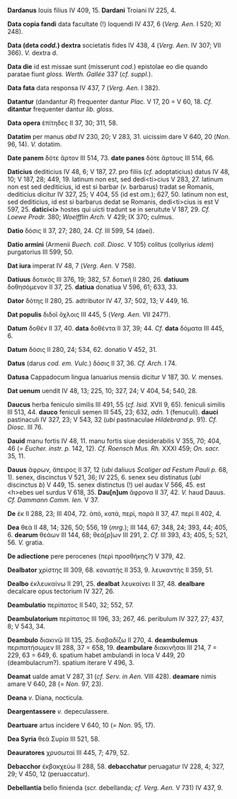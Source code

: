 **Dardanus** Iouis filius IV 409, 15. **Dardani** Troiani IV 225, 4.

**Data copia fandi** data facultate (!) loquendi IV 437, 6 (*Verg.*
*Aen.* I 520; XI 248).

**Data (deta *codd.*) dextra** societatis fides IV 438, 4 (*Verg.*
*Aen.* IV 307; VII 366). *V.* dextra d.

**Data die** id est missae sunt (misserunt *cod.*) epistolae eo die
quando paratae fiunt *gloss. Werth. Gallée* 337 (*cf. suppl.*).

**Data fata** data responsa IV 437, 7 (*Verg. Aen.* I 382).

**Datantur** (dandantur *R*) frequenter dantur *Plac.* V 17, 20 = V 60,
18. *Cf.* **ditantur** frequenter dantur *lib. gloss.*

**Data opera** ἐπίτηδες II 37, 30; 311, 58.

**Datatim** per manus *abd* IV 230, 20; V 283, 31. uicissim dare V 640,
20 (*Non.* 96, 14). *V.* dotatim.

**Date panem** δότε ἄρτον III 514, 73. **date panes** δότε ἄρτους III
514, 66.

**Daticius** dediticius IV 48, 6; V 187, 27. pro filiis (*cf.*
adoptaticius) datus IV 48, 10; V 187, 28; 449, 19. latinum non est, sed
dedi\<ti\>cius V 283, 27. latinum non est sed dediticius, id est si
barbar (*v.* barbarus) tradat se Romanis, dediticius dicitur IV 327, 25;
V 404, 55 (id est *om.*); 627, 50. latinum non est, sed dediticius, id
est si barbarus dedat se Romanis, dedi\<ti\>cius is est V 597, 25.
**datici\<i\>** hostes qui uicti tradunt se in seruitute V 187, 29. *Cf.
Loewe Prodr.* 380; *Woelfflin Arch.* V 429; IX 370; culmus.

**Datio** δόσις II 37, 27; 280, 24. *Cf.* III 599, 54 (daei).

**Datio armini** (Armenii *Buech. coll. Diosc.* V 105) colitus
(collyrius *idem*) purgatorius III 599, 50.

**Dat iura** imperat IV 48, 7 (*Verg. Aen.* V 758).

**Datiuus** δοτικός III 376, 19; 382, 57. δοτική II 280, 26. **datiuum**
δοθησόμενον II 37, 25. **datiua** donatiua V 596, 61; 633, 33.

**Dator** δότης II 280, 25. adtributor IV 47, 37; 502, 13; V 449, 16.

**Dat populis** διδοῖ ὄχλοις III 445, 5 (*Verg. Aen.* VII 247?).

**Datum** δοθέν II 37, 40. **data** δοθέντα II 37, 39; 44. *Cf.*
**data** δόματα III 445, 6.

**Datum** δόσις II 280, 24; 534, 62. donatio V 452, 31.

**Datus** (darus *cod. em. Vulc.*) δόσις II 37, 36. *Cf. Arch.* I 74.

**Datusa** Cappadocum lingua Ianuarius mensis dicitur V 187, 30. *V.*
menses.

**Dat uenum** uendit IV 48, 13; 225, 10; 327, 24; V 404, 54; 540, 28.

**Daucus** herba feniculo similis III 491, 55 (*cf. Isid.* XVII 9, 65).
feniculi similis III 513, 44. **dauco** feniculi semen III 545, 23; 632,
*adn.* 1 (fenuculi). **dauci** pastinaculi IV 327, 23; V 543, 32 (*ubi*
pastinaculae *Hildebrand p.* 91). *Cf. Diosc.* III 76.

**Dauid** manu fortis IV 48, 11. manu fortis siue desiderabilis V 355,
70; 404, 46 (*= Eucher. instr. p.* 142, 12). *Cf. Roensch Mus. Rh.* XXXI
459; *On. sacr.* 35, 11.

**Dauus** ἄφρων, ἄπειρος II 37, 12 (*ubi* daliuus *Scaliger ad Festum
Pauli p.* 68, 1). senex, discinctus V 521, 36; IV 225, 6. senex seu
distinatus (*ubi* discinctus *b*) V 449, 15. senex distinctus (!) uel
audax V 566, 45. est \<h\>ebes uel surdus V 618, 35. **Dau[n]um**
ἄφρονα II 37, 42. *V.* haud Dauus. *Cf. Dam­mann Comm. Ien.* V 37.

**De** ἐκ II 288, 23; III 404, 72. ἀπό, κατά, περί, παρά II 37, 47. περί
II 402, 4.

**Dea** θεά II 48, 14; 326, 50; 556, 19 (*mrg.*); III 144, 67; 348,
24; 393, 44; 405, 6. **dearum** θεάων III 144, 68; θεά[ρ]ων III 291,
2. *Cf.* III 393, 43; 405, 5; 521, 56. *V.* gratia.

**De adiectione** pere perocenes (περὶ προσθήκης?) V 379, 42.

**Dealbator** χρίστης III 309, 68. κονιατής II 353, 9. λευκαντής II 359,
51.

**Dealbo** ἐκλευκαίνω II 291, 25. **dealbat** λευκαίνει II 37, 48.
**dealbare** decalcare opus tectorium IV 327, 26.

**Deambulatio** περίπατος II 540, 32; 552, 57.

**Deambulatorium** περίπατος III 196, 33; 267, 46. peribulum IV 327, 27;
437, 8; V 543, 34.

**Deambulo** διακινῶ III 135, 25. διαβαδίζω II 270, 4. **deambulemus**
περιπατήσωμεν III 288, 37 = 658, 19. **deambulare** διακινῆσαι III 214,
7 = 229, 63 = 649, 6. spatium habet ambulandi in loca V 449, 20
(deambulacrum?). spatium iterare V 496, 3.

**Deamat** ualde amat V 287, 31 (*cf. Serv. in Aen.* VIII 428).
**deamare** nimis amare V 640, 28 (= *Non.* 97, 23).

**Deana** *v.* Diana, nocticula.

**Deargentassere** *v.* depeculassere.

**Deartuare** artus incidere V 640, 10 (*= Non.* 95, 17).

**Dea Syria** θεὰ Συρία III 521, 58.

**Deauratores** χρυσωταί III 445, 7; 479, 52.

**Debacchor** ἐκβακχεύω II 288, 58. **debacchatur** peruagatur IV 228,
4; 327, 29; V 450, 12 (peruaccatur).

**Debellantia** bello finienda (*scr.* debellanda; *cf. Verg. Aen.* V
731) IV 437, 9.
